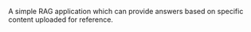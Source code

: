 A simple RAG application which can provide answers based on specific content uploaded for reference. 
